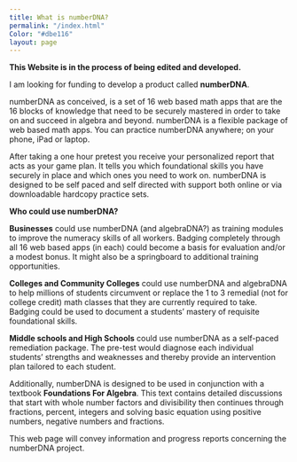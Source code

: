 ```yaml
---
title: What is numberDNA?
permalink: "/index.html"
Color: "#dbe116"
layout: page
---
```


**This Website is in the process of being edited and developed.**
                 
I am looking for funding to develop a product called **numberDNA**.

numberDNA as conceived, is a set of 16 web based math apps that are the 16 blocks of knowledge that need to be securely mastered in order to take on and succeed in algebra and beyond. numberDNA is a flexible package of web based math apps.  You can practice numberDNA anywhere; on your phone, iPad or laptop. 

After taking a one hour pretest you receive your
personalized report that acts as your game plan.  It tells you which foundational skills you have securely in place and which ones you need to work on. numberDNA is designed to be self paced and self directed with support both online or via downloadable hardcopy practice sets. 

**Who could use numberDNA?**

**Businesses** could use numberDNA (and algebraDNA?) as training modules to improve the numeracy skills of all workers.  Badging completely through all 16 web based apps (in each) could become a basis for evaluation and/or a modest bonus.  It might also be a springboard to additional training opportunities.

**Colleges and Community Colleges** could use numberDNA and algebraDNA to help millions of students circumvent or replace the 1 to 3 remedial (not for college credit) math classes that they are currently required to take.  Badging could be used to document a students’ mastery of requisite foundational skills.

**Middle schools and High Schools** could use numberDNA as a self-paced remediation package.  The pre-test would diagnose each individual students’ strengths and weaknesses and thereby provide an intervention plan tailored to each student.

Additionally, numberDNA is designed to be used in conjunction with a textbook **Foundations For Algebra**.  This text contains detailed discussions that start with whole number factors and divisibility then continues through fractions, percent, integers and solving basic equation using positive numbers, negative numbers and fractions. 

This web page will convey information and progress reports concerning the numberDNA project. 

